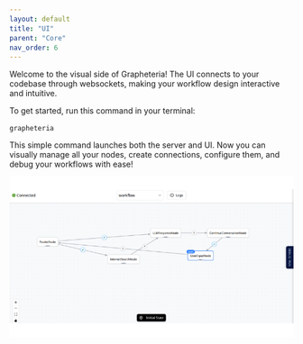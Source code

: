 ```yaml
---
layout: default
title: "UI"
parent: "Core"
nav_order: 6
---
```


Welcome to the visual side of Grapheteria! The UI connects to your codebase through websockets, making your workflow design interactive and intuitive.

To get started, run this command in your terminal:

```console
grapheteria
```

This simple command launches both the server and UI. Now you can visually manage all your nodes, create connections, configure them, and debug your workflows with ease!

![Screenshot of Grapheteria UI homepage](assets/grapheteria.png)